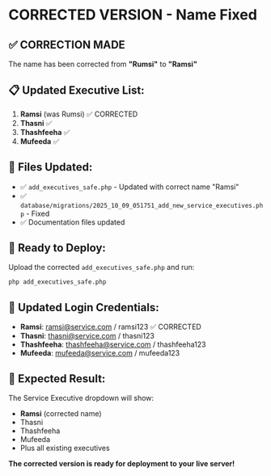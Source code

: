 # CORRECTED VERSION - Name Fixed

## ✅ **CORRECTION MADE**

The name has been corrected from **"Rumsi"** to **"Ramsi"**

## 📋 **Updated Executive List:**

1. **Ramsi** (was Rumsi) ✅ CORRECTED
2. **Thasni** ✅ 
3. **Thashfeeha** ✅
4. **Mufeeda** ✅

## 🔧 **Files Updated:**

- ✅ `add_executives_safe.php` - Updated with correct name "Ramsi"
- ✅ `database/migrations/2025_10_09_051751_add_new_service_executives.php` - Fixed
- ✅ Documentation files updated

## 🚀 **Ready to Deploy:**

Upload the corrected `add_executives_safe.php` and run:

```bash
php add_executives_safe.php
```

## 📝 **Updated Login Credentials:**

- **Ramsi**: ramsi@service.com / ramsi123 ✅ CORRECTED
- **Thasni**: thasni@service.com / thasni123
- **Thashfeeha**: thashfeeha@service.com / thashfeeha123  
- **Mufeeda**: mufeeda@service.com / mufeeda123

## 🎯 **Expected Result:**

The Service Executive dropdown will show:
- **Ramsi** (corrected name)
- Thasni
- Thashfeeha
- Mufeeda
- Plus all existing executives

**The corrected version is ready for deployment to your live server!**